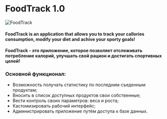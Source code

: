 # FoodTrack 1.0
![FoodTrack](https://github.com/endlesslydivided/FoodTrack-OOP-Course_project/blob/main/FoodTrack/Resources/foodTrackSplash.png)
#### FoodTrack is an application that allows you to track your callories consumption, modify your diet and achive your sporty goals! 
#### FoodTrack - это приложение, которое позволяет отслеживать потребление калорий, улучшать свой рацион и достигать спортивных целей!
### Основной функционал:
* Возможность получать статистику по последним съеденным продуктам;
* Вносить в список доступных продуктов свои собственные;
* Вести контроль своих параметров: веса и роста;
* Кастомизировать рабочий интерфейс;
* Администрировать приложение путём доступа к базе данных.
